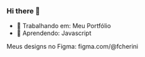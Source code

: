 ### Hi there 👋

- 🔭 Trabalhando em: Meu Portfólio
- 🌱 Aprendendo: Javascript 


Meus designs no Figma: 
figma.com/@fcherini
